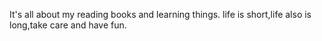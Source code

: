 
It's all about my reading books and learning things. 
life is short,life also is long,take care and have fun.
